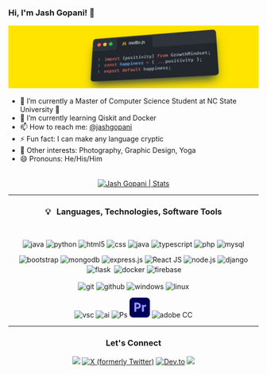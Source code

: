 ### Hi, I'm Jash Gopani! 👋

<p align="center">
 <img src="./motto.jpg">
</p>

-   🔭 I’m currently a Master of Computer Science Student at NC State University 🐺
-   🌱 I’m currently learning Qiskit and Docker
-   📫 How to reach me: [@jashgopani](https://www.linkedin.com/in/jashgopani/)
-   ⚡ Fun fact: I can make any language cryptic
-   🎲 Other interests: Photography, Graphic Design, Yoga
-   😄 Pronouns: He/His/Him

<br />

<center>
  
<a href="https://github.com/jashgopani" target="_blank">
  <img align="center" src="https://github-readme-stats.vercel.app/api?username=jashgopani&show_icons=true&line_height=27&count_private=true&title_color=ffffff&text_color=c9cacc&icon_color=2bbc8a&bg_color=1d1f21" alt="Jash Gopani | Stats" />
</a>
   
</center>

---

<center>

### :bulb: &nbsp; Languages, Technologies, Software Tools

</center>
&nbsp;
<p align="center">
  <img src="https://www.vectorlogo.zone/logos/java/java-icon.svg" alt="java"  height="40" title="Java" />
  <img src="https://www.vectorlogo.zone/logos/python/python-icon.svg" alt="python"  height="40" title="Python" />
  <img src="https://www.vectorlogo.zone/logos/w3_html5/w3_html5-icon.svg" alt="html5"  height="40" title="HTML5" />
  <img src="https://www.vectorlogo.zone/logos/w3_css/w3_css-icon.svg" alt="css"  height="40" title="CSS3" />
  <img src="https://upload.vectorlogo.zone/logos/javascript/images/806c2e30-cf85-4b36-81bb-037049603c34.svg" alt="java"  height="40" title="Javascript" />
  <img src="https://www.vectorlogo.zone/logos/typescriptlang/typescriptlang-icon.svg" alt="typescript"  height="40" title="Typescript" />
  <img src="https://www.vectorlogo.zone/logos/php/php-icon.svg" alt="php"  height="40" title="PHP"/>
  <img src="https://www.vectorlogo.zone/logos/mysql/mysql-icon.svg" alt="mysql"  height="40" title="MySQL" />
</p>

<!-- ### :bulb: &nbsp; Libraries & Frameworks -->

<p align="center">
  <img src="https://upload.vectorlogo.zone/logos/getbootstrap/images/987f8f6c-263a-47b1-a85d-853cfca215d9.svg" alt="bootstrap"  height="40" title="Bootstrap"/>
  <img src="https://www.vectorlogo.zone/logos/mongodb/mongodb-icon.svg" alt="mongodb"  height="40" title="MongoDB" />
  <img src="https://www.vectorlogo.zone/logos/expressjs/expressjs-ar21.svg" style="background:#ffffff;border-radius:3px;" alt="express.js"  height="40" title="Express.js" />
  <img src="https://www.vectorlogo.zone/logos/reactjs/reactjs-icon.svg" alt="React JS"  height="40" title="React JS" />
  <img src="https://www.vectorlogo.zone/logos/nodejs/nodejs-icon.svg" alt="node.js"  height="40" title="Node.JS" />
  <img src="https://www.vectorlogo.zone/logos/djangoproject/djangoproject-ar21.svg" alt="django" height="40" title="Django" />
  <img src="https://www.vectorlogo.zone/logos/pocoo_flask/pocoo_flask-icon.svg" style="background:#ffffff;border-radius:3px;padding:3px" alt="flask"  height="40" title="Flask" />
  <img src="https://www.vectorlogo.zone/logos/docker/docker-icon.svg" alt="docker"  height="40" title="Docker" />
  <img src="https://www.vectorlogo.zone/logos/firebase/firebase-icon.svg" alt="firebase"  height="40" title="Firebase" />
</p>

<!-- ### :toolbox: &nbsp; Tools & Operating Systems -->

<p align="center">
  <img src="https://www.vectorlogo.zone/logos/git-scm/git-scm-icon.svg" alt="git"  height="40" title="Git" />
  <img src="https://www.vectorlogo.zone/logos/github/github-icon.svg" alt="github"  height="40" title="GitHub" />
  <img src="https://logowik.com/content/uploads/images/windows-116906.jpg" alt="windows"  height="40" title="Windows OS" />
  <img src="https://www.vectorlogo.zone/logos/linux/linux-icon.svg" alt="linux"  height="40" title="Linux OS" />
</p>

<!-- ### :art: &nbsp; Other Software -->

<p align="center">
  <img src="https://www.vectorlogo.zone/logos/visualstudio_code/visualstudio_code-icon.svg" alt="vsc"  height="40" title="Visual Studio Code" />
  <img src="https://www.vectorlogo.zone/logos/adobe_illustrator/adobe_illustrator-icon.svg" alt="ai"  height="40" title="Adobe Illustrator" />
  <img src="https://vectorwiki.com/images/IqKa8__adobe-photoshop.svg" alt="Ps"  height="40" title="Adobe Photoshop" />
  <img src="https://raw.githubusercontent.com/gilbarbara/logos/f133ea921b012052000964e3feb023b57146895b/logos/adobe-premiere.svg" alt="Pr"  height="40" title="Adobe Premiere Pro" />
  <img src="https://brandeps.com/logo-download/A/Adobe-Creative-Cloud-logo-vector-03.svg" alt="adobe CC"  height="40" title="Adobe CC" />
</p>
  
---

<center>

### Let's Connect

</center>
<p align='center'>
<a href="https://www.linkedin.com/in/jashgopani/" target="_blank"><img height="30" src="https://www.vectorlogo.zone/logos/linkedin/linkedin-tile.svg"></a>
<a href="https://twitter.com/jash85199" target="_blank"><img height="30" alt="X (formerly Twitter)" src="https://www.vectorlogo.zone/logos/twitter/twitter-tile.svg"></a>
<a href="https://dev.to/jashgopani" target="_blank"><img height="30" alt="Dev.to" src="https://www.vectorlogo.zone/logos/devto/devto-icon.svg"></a>
<a href="mailto:jashgopanincsu@gmail.com" target="_blank"><img height="30" src="https://www.vectorlogo.zone/logos/gmail/gmail-tile.svg"></a>
</p>
